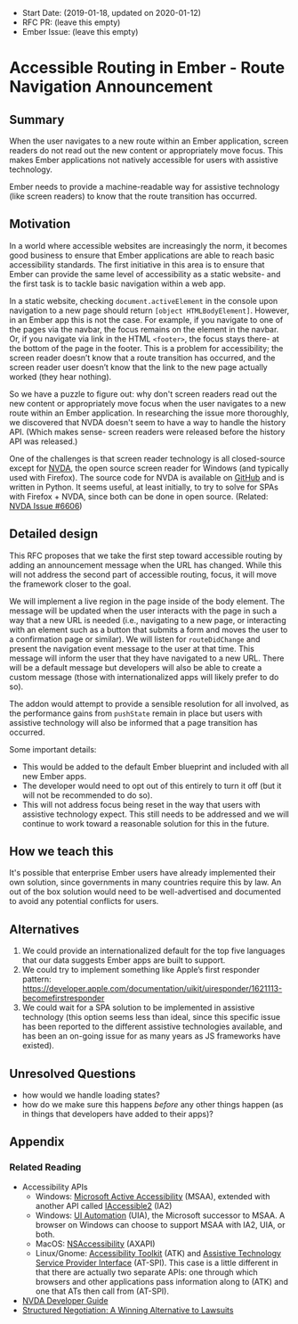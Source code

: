 - Start Date: (2019-01-18, updated on 2020-01-12)
- RFC PR: (leave this empty)
- Ember Issue: (leave this empty)

# Accessible Routing in Ember - Route Navigation Announcement

## Summary

When the user navigates to a new route within an Ember application, screen readers do not read out the new content or appropriately move focus. This makes Ember applications not natively accessible for users with assistive technology.

Ember needs to provide a machine-readable way for assistive technology (like screen readers) to know that the route transition has occurred.

## Motivation

In a world where accessible websites are increasingly the norm, it becomes good business to ensure that Ember applications are able to reach basic accessibility standards. The first initiative in this area is to ensure that Ember can provide the same level of accessibility as a static website- and the first task is to tackle basic navigation within a web app.

In a static website, checking `document.activeElement` in the console upon navigation to a new page should return `[object HTMLBodyElement]`. However, in an Ember app this is not the case. For example, if you navigate to one of the pages via the navbar, the focus remains on the element in the navbar. Or, if you navigate via link in the HTML `<footer>`, the focus stays there- at the bottom of the page in the footer. This is a problem for accessibility; the screen reader doesn’t know that a route transition has occurred, and the screen reader user doesn’t know that the link to the new page actually worked (they hear nothing). 

So we have a puzzle to figure out: why don't screen readers read out the new content or appropriately move focus when the user navigates to a new route within an Ember application. In researching the issue more thoroughly, we discovered that NVDA doesn't seem to have a way to handle the history API. (Which makes sense- screen readers were released before the history API was released.)

One of the challenges is that screen reader technology is all closed-source except for [NVDA](https://www.nvaccess.org/), the open source screen reader for Windows (and typically used with Firefox). The source code for NVDA is available on [GitHub](https://github.com/nvaccess/nvda/) and is written in Python. It seems useful, at least initially, to try to solve for SPAs with Firefox + NVDA, since both can be done in open source. (Related: [NVDA Issue #6606](https://github.com/nvaccess/nvda/issues/6606)) 

## Detailed design

This RFC proposes that we take the first step toward accessible routing by adding an announcement message when the URL has changed. While this will not address the second part of accessible routing, focus, it will move the framework closer to the goal. 

We will implement a live region in the page inside of the body element. The message will be updated when the user interacts with the page in such a way that a new URL is needed (i.e., navigating to a new page, or interacting with an element such as a button that submits a form and moves the user to a confirmation page or similar). We will listen for `routeDidChange` and present the navigation event message to the user at that time. This message will inform the user that they have navigated to a new URL. There will be a default message but developers will also be able to create a custom message (those with internationalized apps will likely prefer to do so).

The addon would attempt to provide a sensible resolution for all involved, as the performance gains from `pushState` remain in place but users with assistive technology will also be informed that a page transition has occurred.

Some important details: 
- This would be added to the default Ember blueprint and included with all new Ember apps. 
- The developer would need to opt out of this entirely to turn it off (but it will not be recommended to do so).
- This will not address focus being reset in the way that users with assistive technology expect. This still needs to be addressed and we will continue to work toward a reasonable solution for this in the future. 

## How we teach this

It's possible that enterprise Ember users have already implemented their own solution, since governments in many countries require this by law. An out of the box solution would need to be well-advertised and documented to avoid any potential conflicts for users.

## Alternatives
1. We could provide an internationalized default for the top five languages that our data suggests Ember apps are built to support. 
2. We could try to implement something like Apple’s first responder pattern: https://developer.apple.com/documentation/uikit/uiresponder/1621113-becomefirstresponder 
3. We could wait for a SPA solution to be implemented in assistive technology (this option seems less than ideal, since this specific issue has been reported to the different assistive technologies available, and has been an on-going issue for as many years as JS frameworks have existed). 

## Unresolved Questions
- how would we handle loading states?
- how do we make sure this happens _before_ any other things happen (as in things that developers have added to their apps)?

## Appendix


### Related Reading
- Accessibility APIs
  - Windows: [Microsoft Active Accessibility](https://docs.microsoft.com/en-us/windows/desktop/WinAuto/microsoft-active-accessibility) (MSAA), extended with another API called [IAccessible2](https://wiki.linuxfoundation.org/accessibility/iaccessible2/start) (IA2)
  - Windows: [UI Automation](https://docs.microsoft.com/en-us/windows/desktop/WinAuto/entry-uiauto-win32) (UIA), the Microsoft successor to MSAA. A browser on Windows can choose to support MSAA with IA2, UIA, or both.
  - MacOS: [NSAccessibility](https://developer.apple.com/documentation/appkit/nsaccessibility) (AXAPI)
  - Linux/Gnome: [Accessibility Toolkit](https://developer.gnome.org/atk/stable/) (ATK) and [Assistive Technology Service Provider Interface](https://developer.gnome.org/libatspi/stable/) (AT-SPI). This case is a little different in that there are actually two separate APIs: one through which browsers and other applications pass information along to (ATK) and one that ATs then call from (AT-SPI).
- [NVDA Developer Guide](https://www.nvaccess.org/files/nvda/documentation/developerGuide.html)
- [Structured Negotiation: A Winning Alternative to Lawsuits](https://www.lflegal.com/book/)

